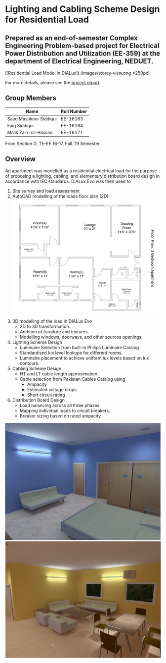 # Lighting and Cabling Scheme Design for Residential Load
## Prepared as an end-of-semester Complex Engineering Problem-based project for Electrical Power Distribution and Utilization (EE-359) at the department of Electrical Engineering, NEDUET.
![Residential Load Model in DIALux](./images/storey-view.png =250px)

For more details, please see the [project report](./epdu-cep-report.pdf).

## Group Members

| Name|Roll Number|
|-----|----|
|Saad Mashkoor Siddiqui|EE-16163|
|Faiq Siddiqui|EE-16164|
|Malik Zain-ul-Hassan|EE-16171|

From Section D, TE-EE 16-17, Fall '19 Semester

## Overview
An apartment was modelled as a residential electrical load for the purpose of proposing a lighting, cabling, and elementary distribution board design in accordance with IEC standards. DIALux Evo was then used to
1. Site survey and load assessment
2. AutoCAD modelling of the loads floor plan (2D)
![Floor Plan in AutoCAD](./images/floor-plan.png)
3. 3D modelling of the load in DIALux Evo
	- 2D to 3D transformation.
	- Addition of furniture and textures.
	- Modelling windows, doorways, and other sources openings.
4. Lighting Scheme Design
	- Luminaire Selection from built-in Philips Luminaire Catalog 
	- Standardised lux level lookups for different rooms.
	- Luminaire placement to achieve uniform lux levels based on lux contours. 
5. Cabling Scheme Design
	- HT and LT cable length approximation.
	- Cable selection from Pakistan Cables Catalog using
		- Ampacity
		- Estimated voltage drops
		- Short circuit rating
6. Distribution Board Design
	- Load balancing across all three phases.
	- Mapping individual loads to circuit breakers. 
	- Breaker sizing based on rated ampacity.

![Room A in DIALux Evo](./images/room-a.png)
![Lounge in DIALux Evo](./images/room-b.png)